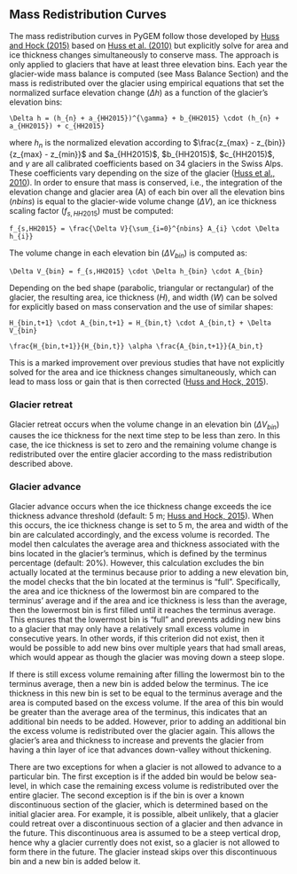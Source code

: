 ## Mass Redistribution Curves
The mass redistribution curves in PyGEM follow those developed by [Huss and Hock (2015)](https://www.frontiersin.org/articles/10.3389/feart.2015.00054/full) based on [Huss et al. (2010)](https://hess.copernicus.org/articles/14/815/2010/hess-14-815-2010.html) but explicitly solve for area and ice thickness changes simultaneously to conserve mass. The approach is only applied to glaciers that have at least three elevation bins. Each year the glacier-wide mass balance is computed (see Mass Balance Section) and the mass is redistributed over the glacier using empirical equations that set the normalized surface elevation change ($\Delta h$) as a function of the glacier’s elevation bins:
```{math}
\Delta h = (h_{n} + a_{HH2015})^{\gamma} + b_{HH2015} \cdot (h_{n} + a_{HH2015}) + c_{HH2015}
```
where $h_{n}$ is the normalized elevation according to $\frac{z_{max} - z_{bin}}{z_{max} - z_{min}}$ and $a_{HH2015)$, $b_{HH2015)$, $c_{HH2015)$, and $\gamma$ are all calibrated coefficients based on 34 glaciers in the Swiss Alps. These coefficients vary depending on the size of the glacier ([Huss et al., 2010]((https://hess.copernicus.org/articles/14/815/2010/hess-14-815-2010.html))). In order to ensure that mass is conserved, i.e., the integration of the elevation change and glacier area (A) of each bin over all the elevation bins ($nbins$) is equal to the glacier-wide volume change ($\Delta V$), an ice thickness scaling factor ($f_{s,HH2015}$) must be computed:
```{math}
f_{s,HH2015} = \frac{\Delta V}{\sum_{i=0}^{nbins} A_{i} \cdot \Delta h_{i}}
```
The volume change in each elevation bin ($\Delta V_{bin}$) is computed as:
```{math}
\Delta V_{bin} = f_{s,HH2015} \cdot \Delta h_{bin} \cdot A_{bin}
```
Depending on the bed shape (parabolic, triangular or rectangular) of the glacier, the resulting area, ice thickness ($H$), and width ($W$) can be solved for explicitly based on mass conservation and the use of similar shapes:
```{math}
H_{bin,t+1} \cdot A_{bin,t+1} = H_{bin,t} \cdot A_{bin,t} + \Delta V_{bin}
```
```{math}
\frac{H_{bin,t+1}}{H_{bin,t}} \alpha \frac{A_{bin,t+1}}{A_bin,t}
```
This is a marked improvement over previous studies that have not explicitly solved for the area and ice thickness changes simultaneously, which can lead to mass loss or gain that is then corrected ([Huss and Hock, 2015](https://www.frontiersin.org/articles/10.3389/feart.2015.00054/full)).

### Glacier retreat
Glacier retreat occurs when the volume change in an elevation bin ($\Delta V_{bin}$) causes the ice thickness for the next time step to be less than zero. In this case, the ice thickness is set to zero and the remaining volume change is redistributed over the entire glacier according to the mass redistribution described above. 

### Glacier advance
Glacier advance occurs when the ice thickness change exceeds the ice thickness advance threshold (default: 5 m; [Huss and Hock, 2015](https://www.frontiersin.org/articles/10.3389/feart.2015.00054/full)). When this occurs, the ice thickness change is set to 5 m, the area and width of the bin are calculated accordingly, and the excess volume is recorded. The model then calculates the average area and thickness associated with the bins located in the glacier’s terminus, which is defined by the terminus percentage (default: 20%). However, this calculation excludes the bin actually located at the terminus because prior to adding a new elevation bin, the model checks that the bin located at the terminus is “full”. Specifically, the area and ice thickness of the lowermost bin are compared to the terminus’ average and if the area and ice thickness is less than the average, then the lowermost bin is first filled until it reaches the terminus average. This ensures that the lowermost bin is “full” and prevents adding new bins to a glacier that may only have a relatively small excess volume in consecutive years. In other words, if this criterion did not exist, then it would be possible to add new bins over multiple years that had small areas, which would appear as though the glacier was moving down a steep slope.

If there is still excess volume remaining after filling the lowermost bin to the terminus average, then a new bin is added below the terminus. The ice thickness in this new bin is set to be equal to the terminus average and the area is computed based on the excess volume. If the area of this bin would be greater than the average area of the terminus, this indicates that an additional bin needs to be added. However, prior to adding an additional bin the excess volume is redistributed over the glacier again. This allows the glacier’s area and thickness to increase and prevents the glacier from having a thin layer of ice that advances down-valley without thickening.

There are two exceptions for when a glacier is not allowed to advance to a particular bin. The first exception is if the added bin would be below sea-level, in which case the remaining excess volume is redistributed over the entire glacier. The second exception is if the bin is over a known discontinuous section of the glacier, which is determined based on the initial glacier area. For example, it is possible, albeit unlikely, that a glacier could retreat over a discontinuous section of a glacier and then advance in the future. This discontinuous area is assumed to be a steep vertical drop, hence why a glacier currently does not exist, so a glacier is not allowed to form there in the future. The glacier instead skips over this discontinuous bin and a new bin is added below it.